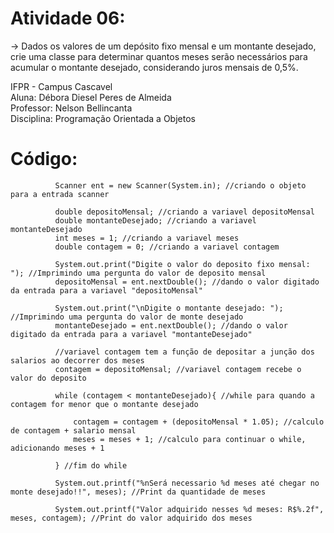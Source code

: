 # Atividade 06:

-> Dados os valores de um depósito fixo mensal e um montante desejado, crie uma classe para determinar quantos meses serão necessários para acumular o montante desejado, considerando juros mensais de 0,5%.

IFPR - Campus Cascavel   
Aluna: Débora Diesel Peres de Almeida   
Professor: Nelson Bellincanta   
Disciplina: Programação Orientada a Objetos   

# Código:

```
          Scanner ent = new Scanner(System.in); //criando o objeto para a entrada scanner

          double depositoMensal; //criando a variavel depositoMensal
          double montanteDesejado; //criando a variavel montanteDesejado
          int meses = 1; //criando a variavel meses
          double contagem = 0; //criando a variavel contagem
          
          System.out.print("Digite o valor do deposito fixo mensal: "); //Imprimindo uma pergunta do valor de deposito mensal
          depositoMensal = ent.nextDouble(); //dando o valor digitado da entrada para a variavel "depositoMensal"
          
          System.out.print("\nDigite o montante desejado: "); //Imprimindo uma pergunta do valor de monte desejado
          montanteDesejado = ent.nextDouble(); //dando o valor digitado da entrada para a variavel "montanteDesejado"
       
          //variavel contagem tem a função de depositar a junção dos salarios ao decorrer dos meses
          contagem = depositoMensal; //variavel contagem recebe o valor do deposito
          
          while (contagem < montanteDesejado){ //while para quando a contagem for menor que o montante desejado
              
              contagem = contagem + (depositoMensal * 1.05); //calculo de contagem + salario mensal
              meses = meses + 1; //calculo para continuar o while, adicionando meses + 1
          
          } //fim do while
          
          System.out.printf("%nSerá necessario %d meses até chegar no monte desejado!!", meses); //Print da quantidade de meses

          System.out.printf("Valor adquirido nesses %d meses: R$%.2f", meses, contagem); //Print do valor adquirido dos meses
```
